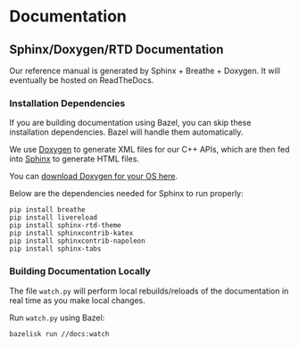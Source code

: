 # Documentation

## Sphinx/Doxygen/RTD Documentation

Our reference manual is generated by Sphinx + Breathe + Doxygen. It will eventually be hosted on ReadTheDocs.

### Installation Dependencies

If you are building documentation using Bazel, you can skip these installation dependencies. Bazel will handle them automatically.

We use [Doxygen](http://doxygen.nl/) to generate XML files for our C++ APIs, which are then fed into [Sphinx](http://www.sphinx-doc.org/en/master/) to generate HTML files. 

You can [download Doxygen for your OS here](http://www.doxygen.nl/download.html).

Below are the dependencies needed for Sphinx to run properly:

```
pip install breathe
pip install livereload
pip install sphinx-rtd-theme
pip install sphinxcontrib-katex
pip install sphinxcontrib-napoleon
pip install sphinx-tabs
```

### Building Documentation Locally

The file `watch.py` will perform local rebuilds/reloads of the documentation in real time as you make local changes.

Run `watch.py` using Bazel:

```
bazelisk run //docs:watch
```
